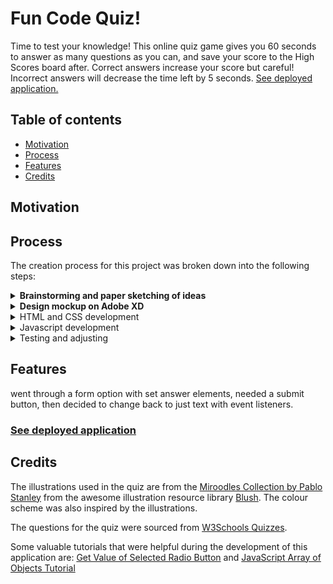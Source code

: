 # Fun Code Quiz!
Time to test your knowledge! This online quiz game gives you 60 seconds to answer as many questions as you can, and save your score to the High Scores board after. Correct answers increase your score but careful! Incorrect answers will decrease the time left by 5 seconds.
[See deployed application.](https://ferwicker.github.io/code-quiz/)

## Table of contents
  - [Motivation](#motivation)
  - [Process](#process)
  - [Features](#features)
  - [Credits](#credits)

## Motivation


## Process
The creation process for this project was broken down into the following steps:
  <details><summary><b>Brainstorming and paper sketching of ideas</b></summary>
As with every project, the first step is doing some brainstorming about possible approaches and putting some ideas down on paper as rough (very rough!) sketches.<br>
This step is essential to create a roadmap for the rest of the project's development, and to get an idea of what the layout will look like.
[images]
</details>

  <details><summary><b>Design mockup on Adobe XD</b></summary>
  As a designer,this is the most fun part! It is where I get to define what the final project will look like (although it is open to changes as becomes necessary). In this step I experiment with colours, images and layouts before ever writing a line of code, and save a ton of time!
  <img src='assets/readme-images/XD-design.jpg' alt='XD Mockup'>
  </details>

<details><summary>HTML and CSS development</summary>
  content</details>

<details><summary>Javascript development</summary>
  content</details> 
  
  <details><summary>Testing and adjusting</summary>
  content</details> 
  

## Features

went through a form option with set answer elements, needed a submit button, then decided to change back to just text with event listeners.

### [See deployed application](https://ferwicker.github.io/code-quiz/)

## Credits
The illustrations used in the quiz are from the [Miroodles Collection by Pablo Stanley](https://blush.design/collections/miroodles) from the awesome illustration resource library [Blush](https://blush.design/). The colour scheme was also inspired by the illustrations.

The questions for the quiz were sourced from [W3Schools Quizzes](https://www.w3schools.com/quiztest/).

Some valuable tutorials that were helpful during the development of this application are:
[Get Value of Selected Radio Button](https://www.dyn-web.com/tutorials/forms/radio/get-selected.php) and
[JavaScript Array of Objects Tutorial](https://www.freecodecamp.org/news/javascript-array-of-objects-tutorial-how-to-create-update-and-loop-through-objects-using-js-array-methods/)